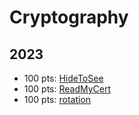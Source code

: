 # Cryptography
## 2023
* 100 pts: [HideToSee](HideToSee)
* 100 pts: [ReadMyCert](ReadMyCert)
* 100 pts: [rotation](rotation)
